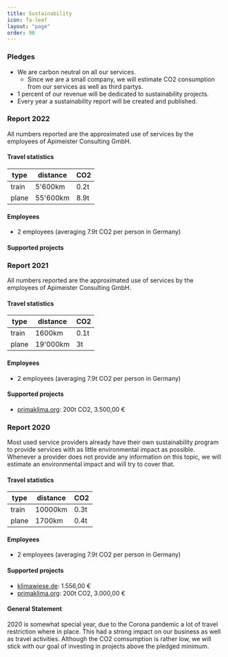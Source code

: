 ```yaml
---
title: Sustainability
icon: fa-leaf
layout: "page"
order: 90
---
```


### Pledges

* We are carbon neutral on all our services.
  * Since we are a small company, we will estimate CO2 consumption from our services as well as third partys.
* 1 percent of our revenue will be dedicated to sustainability projects.
* Every year a sustainability report will be created and published.

### Report 2022

All numbers reported are the approximated use of services by the employees of Apimeister Consulting GmbH.

#### Travel statistics

| type  | distance | CO2  |
|-------|----------|------|
| train | 5'600km  | 0.2t |
| plane |  55'600km  | 8.9t |

#### Employees

* 2 employees (averaging 7.9t CO2 per person in Germany)

#### Supported projects


### Report 2021

All numbers reported are the approximated use of services by the employees of Apimeister Consulting GmbH.

#### Travel statistics

| type  | distance | CO2  |
|-------|----------|------|
| train | 1600km  | 0.1t |
| plane |  19'000km  | 3t |

#### Employees

* 2 employees (averaging 7.9t CO2 per person in Germany)

#### Supported projects

- [primaklima.org](https://www.primaklima.org/): 200t CO2, 3.500,00 €


### Report 2020

Most used service providers already have their own sustainability program to provide services with as little environmental impact as possible. Whenever a provider does not provide any information on this topic, we will estimate an environmental impact and will try to cover that.

#### Travel statistics

| type  | distance | CO2  |
|-------|----------|------|
| train | 10000km  | 0.3t |
| plane |  1700km  | 0.4t |

#### Employees

* 2 employees (averaging 7.9t CO2 per person in Germany)

#### Supported projects

- [klimawiese.de](https://www.klimawiese.de/): 1.556,00 €
- [primaklima.org](https://www.primaklima.org/): 200t CO2, 3.000,00 €

#### General Statement

2020 is somewhat special year, due to the Corona pandemic a lot of travel restriction where in place. This had a strong impact on our business as well as travel activities. Although the CO2 comsumption is rather low, we will stick with our goal of investing in projects above the pledged minimum.